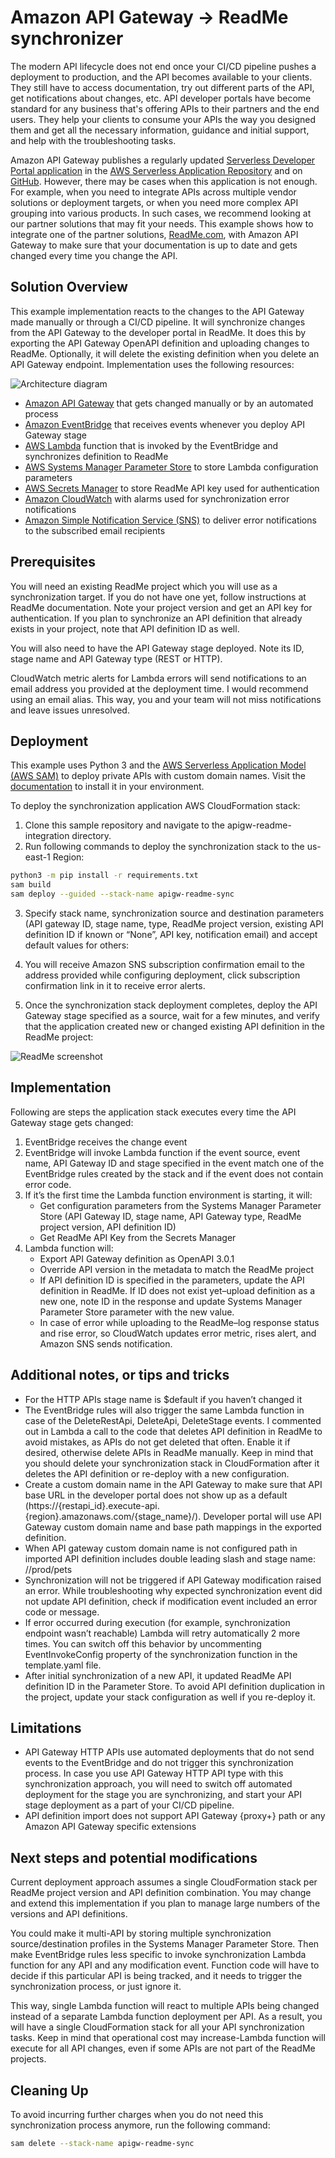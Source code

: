 # Amazon API Gateway -> ReadMe synchronizer

The modern API lifecycle does not end once your CI/CD pipeline pushes a deployment to production, and the API becomes available to your clients. They still have to access documentation, try out different parts of the API, get notifications about changes, etc. API developer portals have become standard for any business that's offering APIs to their partners and the end users. They help your clients to consume your APIs the way you designed them and get all the necessary information, guidance and initial support, and help with the troubleshooting tasks.

Amazon API Gateway publishes a regularly updated [Serverless Developer Portal application](https://docs.aws.amazon.com/apigateway/latest/developerguide/apigateway-developer-portal.html) in the [AWS Serverless Application Repository](https://serverlessrepo.aws.amazon.com/applications/arn:aws:serverlessrepo:us-east-1:563878140293:applications~api-gateway-dev-portal) and on [GitHub](https://github.com/awslabs/aws-api-gateway-developer-portal). However, there may be cases when this application is not enough. For example, when you need to integrate APIs across multiple vendor solutions or deployment targets, or when you need more complex API grouping into various products. In such cases, we recommend looking at our partner solutions that may fit your needs.
This example shows how to integrate one of the partner solutions, [ReadMe.com](ReadMe.com), with Amazon API Gateway to make sure that your documentation is up to date and gets changed every time you change the API.

## Solution Overview
This example implementation reacts to the changes to the API Gateway made manually or through a CI/CD pipeline. It will synchronize changes from the API Gateway to the developer portal in ReadMe. It does this by exporting the API Gateway OpenAPI definition and uploading changes to ReadMe. Optionally, it will delete the existing definition when you delete an API Gateway endpoint. Implementation uses the following resources:

![Architecture diagram](./assets/architecture.png)

 - [Amazon API Gateway](https://aws.amazon.com/api-gateway/) that gets changed manually or by an automated process
 - [Amazon EventBridge](https://aws.amazon.com/eventbridge/) that receives events whenever you deploy API Gateway stage
 - [AWS Lambda](https://aws.amazon.com/lambda/) function that is invoked by the EventBridge and synchronizes definition to ReadMe
 - [AWS Systems Manager Parameter Store](https://docs.aws.amazon.com/systems-manager/latest/userguide/systems-manager-parameter-store.html) to store Lambda configuration parameters
 - [AWS Secrets Manager](https://aws.amazon.com/secrets-manager/) to store ReadMe API key used for authentication
 - [Amazon CloudWatch](https://aws.amazon.com/cloudwatch/) with alarms used for synchronization error notifications
 - [Amazon Simple Notification Service (SNS)](https://aws.amazon.com/sns/) to deliver error notifications to the subscribed email recipients


## Prerequisites
You will need an existing ReadMe project which you will use as a synchronization target. If you do not have one yet, follow instructions at ReadMe documentation. Note your project version and get an API key for authentication. If you plan to synchronize an API definition that already exists in your project, note that API definition ID as well.

You will also need to have the API Gateway stage deployed. Note its ID, stage name and API Gateway type (REST or HTTP).

CloudWatch metric alerts for Lambda errors will send notifications to an email address you provided at the deployment time. I would recommend using an email alias. This way, you and your team will not miss notifications and leave issues unresolved.

## Deployment
This example uses Python 3 and the [AWS Serverless Application Model (AWS SAM)](https://aws.amazon.com/serverless/sam/) to deploy private APIs with custom domain names. Visit the [documentation](https://docs.aws.amazon.com/serverless-application-model/latest/developerguide/serverless-sam-cli-install.html) to install it in your environment.

To deploy the synchronization application AWS CloudFormation stack:
1.	Clone this sample repository and navigate to the apigw-readme-integration directory. 
2.	Run following commands to deploy the synchronization stack to the us-east-1 Region:
```bash
python3 -m pip install -r requirements.txt
sam build 
sam deploy --guided --stack-name apigw-readme-sync
```
3.	Specify stack name, synchronization source and destination parameters (API gateway ID, stage name, type, ReadMe project version, existing API definition ID if known or “None”, API key, notification email) and accept default values for others:
 
4.	You will receive Amazon SNS subscription confirmation email to the address provided while configuring deployment, click subscription confirmation link in it to receive error alerts.
5.	Once the synchronization stack deployment completes, deploy the API Gateway stage specified as a source, wait for a few minutes, and verify that the application created new or changed existing API definition in the ReadMe project:

![ReadMe screenshot](./assets/ReadMeAPIDefinition.png)

## Implementation
Following are steps the application stack executes every time the API Gateway stage gets changed:
1.	EventBridge receives the change event 
2.	EventBridge will invoke Lambda function if the event source, event name, API Gateway ID and stage specified in the event match one of the EventBridge rules created by the stack and if the event does not contain error code.
3.  If it’s the first time the Lambda function environment is starting, it will: 
    - Get configuration parameters from the Systems Manager Parameter Store (API Gateway ID, stage name, API Gateway type, ReadMe project version, API definition ID)
    - Get ReadMe API Key from the Secrets Manager
4.	Lambda function will:
    - Export API Gateway definition as OpenAPI 3.0.1 
    - Override API version in the metadata to match the ReadMe project
    - If API definition ID is specified in the parameters, update the API definition in ReadMe. If ID does not exist yet–upload definition as a new one, note ID in the response and update Systems Manager Parameter Store parameter with the new value.
    - In case of error while uploading to the ReadMe–log response status and rise error, so CloudWatch updates error metric, rises alert, and Amazon SNS sends notification.


## Additional notes, or tips and tricks
 - For the HTTP APIs stage name is $default if you haven’t changed it
 - The EventBridge rules will also trigger the same Lambda function in case of the DeleteRestApi, DeleteApi, DeleteStage events. I commented out in Lambda a call to the code that deletes API definition in ReadMe to avoid mistakes, as APIs do not get deleted that often. Enable it if desired, otherwise delete APIs in ReadMe manually. Keep in mind that you should delete your synchronization stack in CloudFormation after it deletes the API definition or re-deploy with a new configuration.
 - Create a custom domain name in the API Gateway to make sure that API base URL in the developer portal does not show up as a default (https://{restapi_id}.execute-api.{region}.amazonaws.com/{stage_name}/). Developer portal will use API Gateway custom domain name and base path mappings in the exported definition. 
 - When API gateway custom domain name is not configured path in imported API definition includes double leading slash and stage name: //prod/pets
 - Synchronization will not be triggered if API Gateway modification raised an error. While troubleshooting why expected synchronization event did not update API definition, check if modification event included an error code or message.
 - If error occurred during execution (for example, synchronization endpoint wasn’t reachable) Lambda will retry automatically 2 more times. You can switch off this behavior by uncommenting EventInvokeConfig property of the synchronization function in the template.yaml file.
 - After initial synchronization of a new API, it updated ReadMe API definition ID in the Parameter Store. To avoid API definition duplication in the project, update your stack configuration as well if you re-deploy it.

## Limitations
 - API Gateway HTTP APIs use automated deployments that do not send events to the EventBridge and do not trigger this synchronization process. In case you use API Gateway HTTP API type with this synchronization approach, you will need to switch off automated deployment for the stage you are synchronizing, and start your API stage deployment as a part of your CI/CD pipeline.
  - API definition import does not support API Gateway {proxy+} path or any Amazon API Gateway specific extensions

## Next steps and potential modifications
Current deployment approach assumes a single CloudFormation stack per ReadMe project version and API definition combination. You may change and extend this implementation if you plan to manage large numbers of the versions and API definitions. 

You could make it multi-API by storing multiple synchronization source/destination profiles in the Systems Manager Parameter Store. Then make EventBridge rules less specific to invoke synchronization Lambda function for any API and any modification event. Function code will have to decide if this particular API is being tracked, and it needs to trigger the synchronization process, or just ignore it. 

This way, single Lambda function will react to multiple APIs being changed instead of a separate Lambda function deployment per API. As a result, you will have a single CloudFormation stack for all your API synchronization tasks. Keep in mind that operational cost may increase-Lambda function will execute for all API changes, even if some APIs are not part of the ReadMe projects.


## Cleaning Up
To avoid incurring further charges when you do not need this synchronization process anymore, run the following command:
```bash
sam delete --stack-name apigw-readme-sync
```